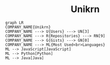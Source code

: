 <h1 align="center">Unikrn</h1>

```mermaid
graph LR
COMPANY_NAME{Unikrn}
COMPANY_NAME ---> U{Users} ---> UN[3]
COMPANY_NAME ---> R{Repositories} ---> RN[9]
COMPANY_NAME ---> G{Gists} ---> GN[0]
COMPANY_NAME ---> ML{Most Used<br>Languages}
ML --> JavaScript[JavaScript]
ML --> Python[Python]
ML --> Java[Java]
```
